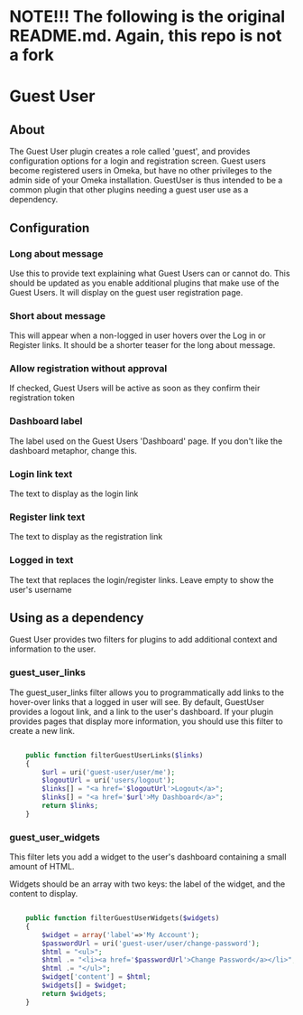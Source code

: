# NOTE!!! The following is the original README.md. Again, this repo is not a fork


# Guest User


## About


The Guest User plugin creates a role called 'guest', and provides configuration options for a login and registration screen. Guest users become registered users in Omeka, but have no other privileges to the admin side of your Omeka installation. GuestUser is thus intended to be a common plugin that other plugins needing a guest user use as a dependency.


## Configuration


### Long about message 
Use this to provide text explaining what Guest Users can or cannot do. This should be updated as you enable additional plugins that make use of the Guest Users. It will display on the guest user registration page.

### Short about message
This will appear when a non-logged in user hovers over the Log in or Register links. It should be a shorter teaser for the long about message.

### Allow registration without approval
If checked, Guest Users will be active as soon as they confirm their registration token

### Dashboard label
The label used on the Guest Users 'Dashboard' page. If you don't like the dashboard metaphor, change this.

### Login link text
The text to display as the login link

### Register link text
The text to display as the registration link

### Logged in text
The text that replaces the login/register links. Leave empty to show the user's username



## Using as a dependency 


Guest User provides two filters for plugins to add additional context and information to the user.

### guest_user_links

The guest_user_links filter allows you to programmatically add links to the hover-over links that a logged in user will see. By default, GuestUser provides a logout link, and a link to the user's dashboard. If your plugin provides pages that display more information, you should use this filter to create a new link.

```php

    public function filterGuestUserLinks($links)
    {
        $url = uri('guest-user/user/me');
        $logoutUrl = uri('users/logout');
        $links[] = "<a href='$logoutUrl'>Logout</a>";
        $links[] = "<a href='$url'>My Dashboard</a>";
        return $links;
    }

```


### guest_user_widgets

This filter lets you add a widget to the user's dashboard containing a small amount of HTML.

Widgets should be an array with two keys: the label of the widget, and the content to display.


```php

    public function filterGuestUserWidgets($widgets)
    {
        $widget = array('label'=>'My Account');
        $passwordUrl = uri('guest-user/user/change-password');
        $html = "<ul>";
        $html .= "<li><a href='$passwordUrl'>Change Password</a></li>";
        $html .= "</ul>";
        $widget['content'] = $html;
        $widgets[] = $widget;
        return $widgets;
    }


```